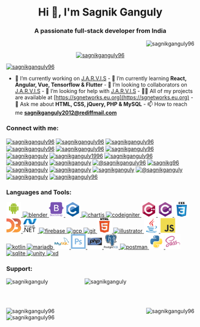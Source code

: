 <h1 align="center">Hi 👋, I'm Sagnik Ganguly</h1>
<h3 align="center">A passionate full-stack developer from India</h3>

<p align="right"> <img src="https://komarev.com/ghpvc/?username=sagnikganguly96&label=Profile%20views&color=0e75b6&style=flat" alt="sagnikganguly96" /> </p>

<p align="center">
	<a href="https://github.com/ryo-ma/github-profile-trophy"><img src="https://github-profile-trophy.vercel.app/?username=sagnikganguly96&no-bg=false&no-frame=true&margin-w=15" alt="sagnikganguly96" /></a>
</p>

<p align="left">
	<a href="https://twitter.com/sagnikganguly96" target="blank"><img src="https://img.shields.io/twitter/follow/sagnikganguly96?logo=twitter&style=for-the-badge" alt="sagnikganguly96" /></a>
</p>

- 🔭 I’m currently working on [J.A.R.V.I.S](https://github.com/SGNetworksIndia/J.A.R.V.I.S) - 🌱 I’m currently learning **React, Angular, Vue, Tensorflow & Flutter** - 👯 I’m looking to collaborators on [J.A.R.V.I.S](https://github.com/SGNetworksIndia/J.A.R.V.I.S) - 🤝 I’m looking for help with [J.A.R.V.I.S](https://github.com/SGNetworksIndia/J.A.R.V.I.S) - 👨‍💻 All of my projects are available at [https://sgnetworks.eu.org](https://sgnetworks.eu.org) - 💬 Ask me about **HTML, CSS, jQuery, PHP & MySQL** - 📫 How to reach me **sagnikganguly2012@rediffmail.com**

<h3 align="left">Connect with me:</h3>
<p align="left">
	<a href="https://codepen.io/sagnikganguly96" target="blank"><img align="center" src="https://raw.githubusercontent.com/rahuldkjain/github-profile-readme-generator/master/src/images/icons/Social/codepen.svg" alt="sagnikganguly96" height="30" width="40" /></a>
	<a href="https://dev.to/sagnikganguly96" target="blank"><img align="center" src="https://raw.githubusercontent.com/rahuldkjain/github-profile-readme-generator/master/src/images/icons/Social/devto.svg" alt="sagnikganguly96" height="30" width="40" /></a>
	<a href="https://twitter.com/sagnikganguly96" target="blank"><img align="center" src="https://raw.githubusercontent.com/rahuldkjain/github-profile-readme-generator/master/src/images/icons/Social/twitter.svg" alt="sagnikganguly96" height="30" width="40" /></a>
	<a href="https://linkedin.com/in/sagnikganguly96" target="blank"><img align="center" src="https://raw.githubusercontent.com/rahuldkjain/github-profile-readme-generator/master/src/images/icons/Social/linked-in-alt.svg" alt="sagnikganguly96" height="30" width="40" /></a>
	<a href="https://stackoverflow.com/users/sagnikganguly96" target="blank"><img align="center" src="https://raw.githubusercontent.com/rahuldkjain/github-profile-readme-generator/master/src/images/icons/Social/stack-overflow.svg" alt="sagnikganguly96" height="30" width="40" /></a>
	<a href="https://codesandbox.com/sagnikganguly96" target="blank"><img align="center" src="https://raw.githubusercontent.com/rahuldkjain/github-profile-readme-generator/master/src/images/icons/Social/codesandbox.svg" alt="sagnikganguly96" height="30" width="40" /></a>
	<a href="https://kaggle.com/sagnikganguly" target="blank"><img align="center" src="https://raw.githubusercontent.com/rahuldkjain/github-profile-readme-generator/master/src/images/icons/Social/kaggle.svg" alt="sagnikganguly" height="30" width="40" /></a>
	<a href="https://fb.com/sagnikganguly1996" target="blank"><img align="center" src="https://raw.githubusercontent.com/rahuldkjain/github-profile-readme-generator/master/src/images/icons/Social/facebook.svg" alt="sagnikganguly1996" height="30" width="40" /></a>
	<a href="https://instagram.com/sagnikganguly96" target="blank"><img align="center" src="https://raw.githubusercontent.com/rahuldkjain/github-profile-readme-generator/master/src/images/icons/Social/instagram.svg" alt="sagnikganguly96" height="30" width="40" /></a>
	<a href="https://dribbble.com/sagnikganguly" target="blank"><img align="center" src="https://raw.githubusercontent.com/rahuldkjain/github-profile-readme-generator/master/src/images/icons/Social/dribbble.svg" alt="sagnikganguly" height="30" width="40" /></a>
	<a href="https://www.behance.net/sagnikganguly" target="blank"><img align="center" src="https://raw.githubusercontent.com/rahuldkjain/github-profile-readme-generator/master/src/images/icons/Social/behance.svg" alt="sagnikganguly" height="30" width="40" /></a>
	<a href="https://medium.com/@sagnikganguly96" target="blank"><img align="center" src="https://raw.githubusercontent.com/rahuldkjain/github-profile-readme-generator/master/src/images/icons/Social/medium.svg" alt="@sagnikganguly96" height="30" width="40" /></a>
	<a href="https://www.codechef.com/users/sagnikg96" target="blank"><img align="center" src="https://cdn.jsdelivr.net/npm/simple-icons@3.1.0/icons/codechef.svg" alt="sagnikg96" height="30" width="40" /></a>
	<a href="https://www.hackerrank.com/sagnikganguly" target="blank"><img align="center" src="https://raw.githubusercontent.com/rahuldkjain/github-profile-readme-generator/master/src/images/icons/Social/hackerrank.svg" alt="sagnikganguly" height="30" width="40" /></a>
	<a href="https://codeforces.com/profile/sagnikganguly" target="blank"><img align="center" src="https://raw.githubusercontent.com/rahuldkjain/github-profile-readme-generator/master/src/images/icons/Social/codeforces.svg" alt="sagnikganguly" height="30" width="40" /></a>
	<a href="https://www.leetcode.com/sagnikganguly" target="blank"><img align="center" src="https://raw.githubusercontent.com/rahuldkjain/github-profile-readme-generator/master/src/images/icons/Social/leet-code.svg" alt="sagnikganguly" height="30" width="40" /></a>
	<a href="https://www.hackerearth.com/@sagnikganguly" target="blank"><img align="center" src="https://raw.githubusercontent.com/rahuldkjain/github-profile-readme-generator/master/src/images/icons/Social/hackerearth.svg" alt="@sagnikganguly" height="30" width="40" /></a>
	<a href="https://www.topcoder.com/members/sagnikganguly" target="blank"><img align="center" src="https://raw.githubusercontent.com/rahuldkjain/github-profile-readme-generator/master/src/images/icons/Social/topcoder.svg" alt="sagnikganguly" height="30" width="40" /></a>
	<a href="https://discord.gg/sagnikganguly96" target="blank"><img align="center" src="https://raw.githubusercontent.com/rahuldkjain/github-profile-readme-generator/master/src/images/icons/Social/discord.svg" alt="sagnikganguly96" height="30" width="40" /></a>
</p>

<h3 align="left">Languages and Tools:</h3>
<p align="left">
	<a href="https://developer.android.com" target="_blank" rel="noreferrer"> <img src="https://raw.githubusercontent.com/devicons/devicon/master/icons/android/android-original-wordmark.svg" alt="android" width="40" height="40" /> </a>
	<a href="https://www.blender.org/" target="_blank" rel="noreferrer"> <img src="https://download.blender.org/branding/community/blender_community_badge_white.svg" alt="blender" width="40" height="40" /> </a>
	<a href="https://getbootstrap.com" target="_blank" rel="noreferrer"> <img src="https://raw.githubusercontent.com/devicons/devicon/master/icons/bootstrap/bootstrap-plain-wordmark.svg" alt="bootstrap" width="40" height="40" /> </a>
	<a href="https://www.cprogramming.com/" target="_blank" rel="noreferrer"> <img src="https://raw.githubusercontent.com/devicons/devicon/master/icons/c/c-original.svg" alt="c" width="40" height="40" /> </a>
	<a href="https://www.chartjs.org" target="_blank" rel="noreferrer"> <img src="https://www.chartjs.org/media/logo-title.svg" alt="chartjs" width="40" height="40" /> </a>
	<a href="https://codeigniter.com" target="_blank" rel="noreferrer"> <img src="https://cdn.worldvectorlogo.com/logos/codeigniter.svg" alt="codeigniter" width="40" height="40" /> </a>
	<a href="https://www.w3schools.com/cpp/" target="_blank" rel="noreferrer"> <img src="https://raw.githubusercontent.com/devicons/devicon/master/icons/cplusplus/cplusplus-original.svg" alt="cplusplus" width="40" height="40" /> </a>
	<a href="https://www.w3schools.com/cs/" target="_blank" rel="noreferrer"> <img src="https://raw.githubusercontent.com/devicons/devicon/master/icons/csharp/csharp-original.svg" alt="csharp" width="40" height="40" /> </a>
	<a href="https://www.w3schools.com/css/" target="_blank" rel="noreferrer"> <img src="https://raw.githubusercontent.com/devicons/devicon/master/icons/css3/css3-original-wordmark.svg" alt="css3" width="40" height="40" /> </a>
	<a href="https://d3js.org/" target="_blank" rel="noreferrer"> <img src="https://raw.githubusercontent.com/devicons/devicon/master/icons/d3js/d3js-original.svg" alt="d3js" width="40" height="40" /> </a>
	<a href="https://dotnet.microsoft.com/" target="_blank" rel="noreferrer"> <img src="https://raw.githubusercontent.com/devicons/devicon/master/icons/dot-net/dot-net-original-wordmark.svg" alt="dotnet" width="40" height="40" /> </a>
	<a href="https://firebase.google.com/" target="_blank" rel="noreferrer"> <img src="https://www.vectorlogo.zone/logos/firebase/firebase-icon.svg" alt="firebase" width="40" height="40" /> </a>
	<a href="https://cloud.google.com" target="_blank" rel="noreferrer"> <img src="https://www.vectorlogo.zone/logos/google_cloud/google_cloud-icon.svg" alt="gcp" width="40" height="40" /> </a>
	<a href="https://git-scm.com/" target="_blank" rel="noreferrer"> <img src="https://www.vectorlogo.zone/logos/git-scm/git-scm-icon.svg" alt="git" width="40" height="40" /> </a>
	<a href="https://www.w3.org/html/" target="_blank" rel="noreferrer"> <img src="https://raw.githubusercontent.com/devicons/devicon/master/icons/html5/html5-original-wordmark.svg" alt="html5" width="40" height="40" /> </a>
	<a href="https://www.adobe.com/in/products/illustrator.html" target="_blank" rel="noreferrer"> <img src="https://www.vectorlogo.zone/logos/adobe_illustrator/adobe_illustrator-icon.svg" alt="illustrator" width="40" height="40" /> </a>
	<a href="https://www.java.com" target="_blank" rel="noreferrer"> <img src="https://raw.githubusercontent.com/devicons/devicon/master/icons/java/java-original.svg" alt="java" width="40" height="40" /> </a>
	<a href="https://developer.mozilla.org/en-US/docs/Web/JavaScript" target="_blank" rel="noreferrer"> <img src="https://raw.githubusercontent.com/devicons/devicon/master/icons/javascript/javascript-original.svg" alt="javascript" width="40" height="40" /> </a>
	<a href="https://kotlinlang.org" target="_blank" rel="noreferrer"> <img src="https://www.vectorlogo.zone/logos/kotlinlang/kotlinlang-icon.svg" alt="kotlin" width="40" height="40" /> </a>
	<a href="https://mariadb.org/" target="_blank" rel="noreferrer"> <img src="https://www.vectorlogo.zone/logos/mariadb/mariadb-icon.svg" alt="mariadb" width="40" height="40" /> </a>
	<a href="https://www.mysql.com/" target="_blank" rel="noreferrer"> <img src="https://raw.githubusercontent.com/devicons/devicon/master/icons/mysql/mysql-original-wordmark.svg" alt="mysql" width="40" height="40" /> </a>
	<a href="https://www.photoshop.com/en" target="_blank" rel="noreferrer"> <img src="https://raw.githubusercontent.com/devicons/devicon/master/icons/photoshop/photoshop-line.svg" alt="photoshop" width="40" height="40" /> </a>
	<a href="https://www.php.net" target="_blank" rel="noreferrer"> <img src="https://raw.githubusercontent.com/devicons/devicon/master/icons/php/php-original.svg" alt="php" width="40" height="40" /> </a>
	<a href="https://www.postgresql.org" target="_blank" rel="noreferrer"> <img src="https://raw.githubusercontent.com/devicons/devicon/master/icons/postgresql/postgresql-original-wordmark.svg" alt="postgresql" width="40" height="40" /> </a>
	<a href="https://postman.com" target="_blank" rel="noreferrer"> <img src="https://www.vectorlogo.zone/logos/getpostman/getpostman-icon.svg" alt="postman" width="40" height="40" /> </a>
	<a href="https://www.python.org" target="_blank" rel="noreferrer"> <img src="https://raw.githubusercontent.com/devicons/devicon/master/icons/python/python-original.svg" alt="python" width="40" height="40" /> </a>
	<a href="https://sass-lang.com" target="_blank" rel="noreferrer"> <img src="https://raw.githubusercontent.com/devicons/devicon/master/icons/sass/sass-original.svg" alt="sass" width="40" height="40" /> </a>
	<a href="https://www.sqlite.org/" target="_blank" rel="noreferrer"> <img src="https://www.vectorlogo.zone/logos/sqlite/sqlite-icon.svg" alt="sqlite" width="40" height="40" /> </a>
	<a href="https://unity.com/" target="_blank" rel="noreferrer"> <img src="https://www.vectorlogo.zone/logos/unity3d/unity3d-icon.svg" alt="unity" width="40" height="40" /> </a>
	<a href="https://www.adobe.com/products/xd.html" target="_blank" rel="noreferrer"> <img src="https://cdn.worldvectorlogo.com/logos/adobe-xd.svg" alt="xd" width="40" height="40" /> </a>
</p>


<h3 align="left">Support:</h3>
<p align="left">
	<a href="https://www.buymeacoffee.com/sagnikganguly"> <img align="left" src="https://cdn.buymeacoffee.com/buttons/v2/default-yellow.png" height="50" width="210" alt="sagnikganguly" /></a>
	<a href="https://ko-fi.com/sagnikganguly"> <img align="left" src="https://cdn.ko-fi.com/cdn/kofi3.png?v=3" height="50" width="210" alt="sagnikganguly" /></a>
	<br>
</p>
<br/>
<br/>

<p align="center">
	<img align="left" src="https://github-readme-stats.vercel.app/api?username=sagnikganguly96&show_icons=true&include_all_commits=true&count_private=true&locale=en&theme=default" alt="sagnikganguly96" />
	<img align="right" src="https://github-readme-stats.vercel.app/api/top-langs?username=sagnikganguly96&show_icons=true&langs_count=10&locale=en&layout=compact" alt="sagnikganguly96" />
	<br>
	<img align="left" src="https://github-readme-streak-stats.herokuapp.com/?user=sagnikganguly96" alt="sagnikganguly96" />
</p>


<!--
	**SagnikGanguly96/SagnikGanguly96** is a ✨ _special_ ✨ repository because its `README.md` (this file) appears on your GitHub profile.
	
	Here are some ideas to get you started:
	
	- 🔭 I’m currently working on ...
	- 🌱 I’m currently learning ...
	- 👯 I’m looking to collaborate on ...
	- 🤔 I’m looking for help with ...
	- 💬 Ask me about ...
	- 📫 How to reach me: ...
	- 😄 Pronouns: ...
	- ⚡ Fun fact: ...
	-->
